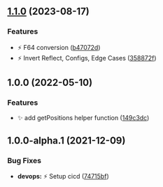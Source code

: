 ## [1.1.0](https://github.com/SteerProtocol/concentrated-liquidity-strategy-assemblyscript/compare/v1.0.0...v1.1.0) (2023-08-17)


### Features

* :zap: F64 conversion ([b47072d](https://github.com/SteerProtocol/concentrated-liquidity-strategy-assemblyscript/commit/b47072dfbf59c8e163b1d86ef05b666bc279aa4c))
* :zap: Invert Reflect, Configs, Edge Cases ([358872f](https://github.com/SteerProtocol/concentrated-liquidity-strategy-assemblyscript/commit/358872f40fc663790bda5a7af0b240b89859b0e3))

## 1.0.0 (2022-05-10)


### Features

* :sparkles: add getPositions helper function ([149c3dc](https://github.com/SteerProtocol/concentrated-liquidity-strategy-assemblyscript/commit/149c3dcaf9a7c98b54b65dbccf31db24531b7464))

## 1.0.0-alpha.1 (2021-12-09)


### Bug Fixes

* **devops:** :zap: Setup cicd ([74715bf](https://github.com/SteerProtocol/strategy-keltner-channel/commit/74715bf14930c534c36ad89643995acdf4be3bc7))
